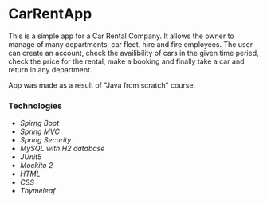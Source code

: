 # CarRentApp

This is a simple app for a Car Rental Company. It allows the owner to manage of many departments, car fleet, hire and fire employees. The user can create an account, check the availibility of cars in the given time peried, check the price for the rental, make a booking and finally take a car and return in any department.

App was made as a result of "Java from scratch" course.


### Technologies

  - *Spirng Boot*
  - *Spring MVC*
  - *Spring Security*
  - *MySQL with H2 database*
  - *JUnit5*
  - *Mockito 2*
  - *HTML*
  - *CSS*
  - *Thymeleaf* 